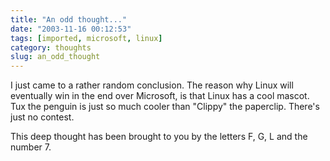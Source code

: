 ```yaml
---
title: "An odd thought..."
date: "2003-11-16 00:12:53"
tags: [imported, microsoft, linux]
category: thoughts
slug: an_odd_thought
---
```


I just came to a rather random conclusion. The reason why Linux will eventually win in the end over Microsoft, is that Linux has a cool mascot. Tux the penguin is just so much cooler than "Clippy" the paperclip. There's just no contest.

This deep thought has been brought to you by the letters F, G, L and the number 7.
